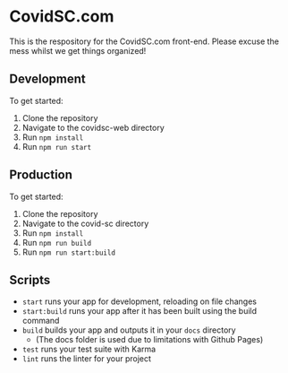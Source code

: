 # CovidSC.com

This is the respository for the CovidSC.com front-end.
Please excuse the mess whilst we get things organized!

## Development

To get started:

1) Clone the repository
2) Navigate to the covidsc-web directory
3) Run `npm install`
4) Run `npm run start`

## Production

To get started:

1) Clone the repository
2) Navigate to the covid-sc directory
3) Run `npm install`
4) Run `npm run build`
5) Run `npm run start:build`

## Scripts

- `start` runs your app for development, reloading on file changes
- `start:build` runs your app after it has been built using the build command
- `build` builds your app and outputs it in your `docs` directory
  - (The docs folder is used due to limitations with Github Pages)
- `test` runs your test suite with Karma
- `lint` runs the linter for your project
